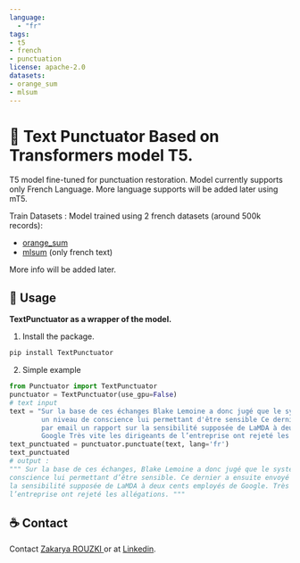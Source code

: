 ```yaml
---
language: 
  - "fr"
tags:
- t5
- french
- punctuation
license: apache-2.0
datasets:
- orange_sum
- mlsum
---
```


# 🚀 Text Punctuator Based on Transformers model T5.
T5 model fine-tuned for punctuation restoration.
Model currently supports only French Language. More language supports will be added later using mT5.

Train Datasets : 
Model trained using 2 french datasets (around 500k records): 
- [orange_sum](https://huggingface.co/datasets/orange_sum) 
- [mlsum](https://huggingface.co/datasets/mlsum) (only french text)


More info will be added later.

## 🚀 Usage
**TextPunctuator as a wrapper of the model.**
1. Install the package.
```bash
pip install TextPunctuator
```
2. Simple example
```python
from Punctuator import TextPunctuator
punctuator = TextPunctuator(use_gpu=False)
# text input
text = "Sur la base de ces échanges Blake Lemoine a donc jugé que le système avait atteint \
        un niveau de conscience lui permettant d'être sensible Ce dernier a ensuite envoyé \
        par email un rapport sur la sensibilité supposée de LaMDA à deux cents employés de \
        Google Très vite les dirigeants de l’entreprise ont rejeté les allégations"
text_punctuated = punctuator.punctuate(text, lang='fr')
text_punctuated
# output : 
""" Sur la base de ces échanges, Blake Lemoine a donc jugé que le système avait atteint un niveau de 
conscience lui permettant d’être sensible. Ce dernier a ensuite envoyé par email un rapport sur  
la sensibilité supposée de LaMDA à deux cents employés de Google. Très vite, les dirigeants de 
l’entreprise ont rejeté les allégations. """
```

## ☕ Contact 
Contact [Zakarya ROUZKI ](mailto:zakaryarouzki@gmail.com) or at [Linkedin](https://linkedin.com/in/rouzki).
